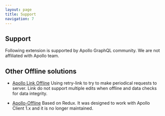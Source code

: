 ```yaml
---
layout: page
title: Support
navigation: 7
---
```


## Support

Following extension is supported by Apollo GraphQL community.
We are not affiliated with Apollo team.

## Other Offline solutions

- [Apollo Link Offline](https://github.com/carvajalconsultants/apollo-link-offline)
Using retry-link to try to make periodical requests to server.
Link do not support multiple edits when offline and data checks for data integrity.

- [Apollo-Offline](https://github.com/Malpaux/apollo-offline)
Based on Redux. It was designed to work with Apollo Client 1.x
and it is no longer maintained.
